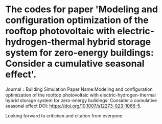# The codes for paper 'Modeling and configuration optimization of the rooftop photovoltaic with electric-hydrogen-thermal hybrid storage system for zero-energy buildings: Consider a cumulative seasonal effect'.

Journal：Building Simulation
Paper Name:Modeling and configuration optimization of the rooftop photovoltaic with electric-hydrogen-thermal hybrid storage system for zero-energy buildings: Consider a cumulative seasonal effect
DOI: https://doi.org/10.1007/s12273-023-1066-5.

Looking forward to criticism and citation from everyone
